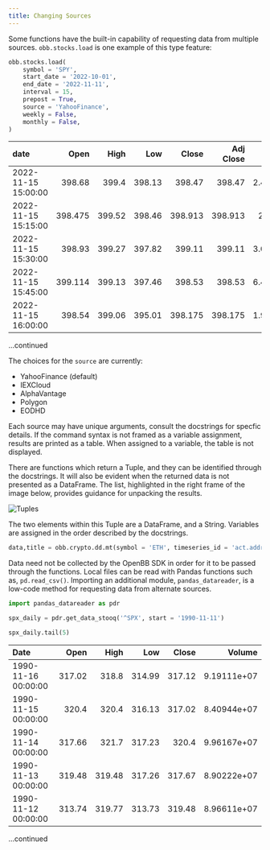 ```yaml
---
title: Changing Sources
---
```


Some functions have the built-in capability of requesting data from multiple sources. `obb.stocks.load` is one example of this type feature:

```python
obb.stocks.load(
    symbol = 'SPY',
    start_date = '2022-10-01',
    end_date = '2022-11-11',
    interval = 15,
    prepost = True,
    source = 'YahooFinance',
    weekly = False,
    monthly = False,
)
```

| date                |    Open |   High |    Low |   Close |   Adj Close |      Volume |
|:--------------------|--------:|-------:|-------:|--------:|------------:|------------:|
| 2022-11-15 15:00:00 | 398.68  | 399.4  | 398.13 | 398.47  |     398.47  | 2.46198e+06 |
| 2022-11-15 15:15:00 | 398.475 | 399.52 | 398.46 | 398.913 |     398.913 | 2.8631e+06  |
| 2022-11-15 15:30:00 | 398.93  | 399.27 | 397.82 | 399.11  |     399.11  | 3.03659e+06 |
| 2022-11-15 15:45:00 | 399.114 | 399.13 | 397.46 | 398.53  |     398.53  | 6.46879e+06 |
| 2022-11-15 16:00:00 | 398.54  | 399.06 | 395.01 | 398.175 |     398.175 | 1.99462e+06 |
...continued

The choices for the `source` are currently:

  -  YahooFinance (default)
  -  IEXCloud
  -  AlphaVantage
  -  Polygon
  -  EODHD

Each source may have unique arguments, consult the docstrings for specfic details. If the command syntax is not framed as a variable assignment, results are printed as a table. When assigned to a variable, the table is not displayed.

There are functions which return a Tuple, and they can be identified through the docstrings. It will also be evident when the returned data is not presented as a DataFrame. The list, highlighted in the right frame of the image below, provides guidance for unpacking the results.

![Tuples](https://user-images.githubusercontent.com/85772166/201582221-8203a240-aa74-4755-989d-8cac167e40c6.png "Tuples")

The two elements within this Tuple are a DataFrame, and a String. Variables are assigned in the order described by the docstrings.

```python
data,title = obb.crypto.dd.mt(symbol = 'ETH', timeseries_id = 'act.addr.cnt', start_date = '2019-01-01')
```

Data need not be collected by the OpenBB SDK in order for it to be passed through the functions. Local files can be read with Pandas functions such as, `pd.read_csv()`. Importing an additional module, `pandas_datareader`, is a low-code method for requesting data from alternate sources.

```python
import pandas_datareader as pdr

spx_daily = pdr.get_data_stooq('^SPX', start = '1990-11-11')

spx_daily.tail(5)
```

| Date                |   Open |   High |    Low |   Close |      Volume |
|:--------------------|-------:|-------:|-------:|--------:|------------:|
| 1990-11-16 00:00:00 | 317.02 | 318.8  | 314.99 |  317.12 | 9.19111e+07 |
| 1990-11-15 00:00:00 | 320.4  | 320.4  | 316.13 |  317.02 | 8.40944e+07 |
| 1990-11-14 00:00:00 | 317.66 | 321.7  | 317.23 |  320.4  | 9.96167e+07 |
| 1990-11-13 00:00:00 | 319.48 | 319.48 | 317.26 |  317.67 | 8.90222e+07 |
| 1990-11-12 00:00:00 | 313.74 | 319.77 | 313.73 |  319.48 | 8.96611e+07 |
...continued
